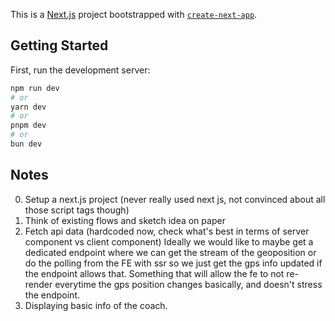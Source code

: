 This is a [Next.js](https://nextjs.org) project bootstrapped with [`create-next-app`](https://nextjs.org/docs/app/api-reference/cli/create-next-app).

## Getting Started

First, run the development server:

```bash
npm run dev
# or
yarn dev
# or
pnpm dev
# or
bun dev
```

## Notes

0. Setup a next.js project (never really used next js, not convinced about all those script tags though)
1. Think of existing flows and sketch idea on paper
2. Fetch api data (hardcoded now, check what's best in terms of server component vs client component) Ideally we would like to maybe get a dedicated endpoint where we can get the stream of the geoposition or do the polling from the FE with ssr so we just get the gps info updated if the endpoint allows that. Something that will allow the fe to not re-render everytime the gps position changes basically, and doesn't stress the endpoint.
3. Displaying basic info of the coach.
